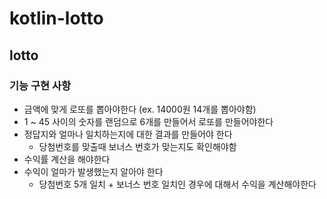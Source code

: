 # kotlin-lotto

## lotto

### 기능 구현 사항
- 금액에 맞게 로또를 뽑아야한다 (ex. 14000원 14개를 뽑아야함)
- 1 ~ 45 사이의 숫자를 랜덤으로 6개를 만들어서 로또를 만들어야한다 
- 정답지와 얼마나 일치하는지에 대한 결과를 만들어야 한다 
  - 당첨번호를 맞출때 보너스 번호가 맞는지도 확인해야함
- 수익률 계산을 해야한다 
- 수익이 얼마가 발생했는지 알아야 한다
  - 당첨번호 5개 일치 + 보너스 번호 일치인 경우에 대해서 수익을 계산해야한다